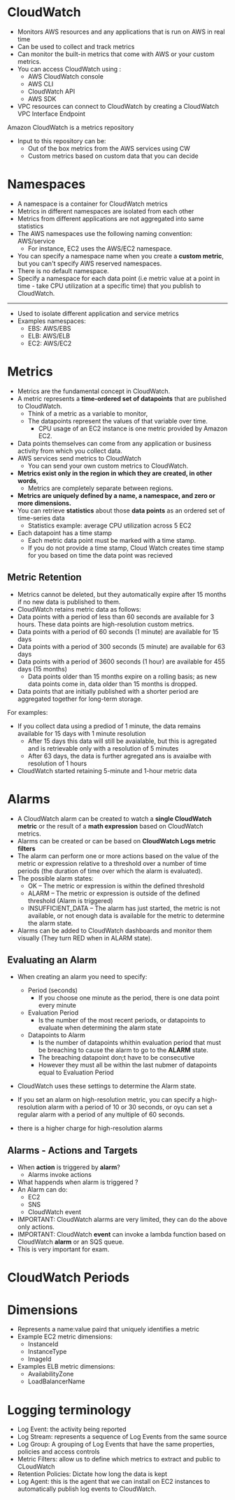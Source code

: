 # CloudWatch
- Monitors AWS resources and any applications that is run on AWS in real time
- Can be used to collect and track metrics
- Can monitor the built-in metrics that come with AWS or your custom metrics.
- You can access CloudWatch using :
  - AWS CloudWatch console
  - AWS CLI
  - CloudWatch API
  - AWS SDK
- VPC resources can connect to CloudWatch by creating a CloudWatch VPC Interface Endpoint

Amazon CloudWatch is a metrics repository
- Input to this repository can be:
  - Out of the box metrics from the AWS services using CW
  - Custom metrics based on custom data that you can decide

# Namespaces
- A namespace is a container for CloudWatch metrics
- Metrics in different namespaces are isolated from each other
- Metrics from different applications are not aggregated into same statistics
- The AWS namespaces use the following naming convention: AWS/service
  - For instance, EC2 uses the AWS/EC2 namespace.
- You can specify a namespace name when you create a **custom metric**, but you can't specify AWS reserved namespaces.
- There is no default namespace.
- Specify a namespace for each data point (i.e metric value at a point in time - take CPU utilization at a specific time) that you publish to CloudWatch.

-------
- Used to isolate different application and service metrics
- Examples namespaces:
  - EBS: AWS/EBS
  - ELB: AWS/ELB
  - EC2: AWS/EC2

# Metrics
- Metrics are the fundamental concept in CloudWatch.
- A metric represents a **time-ordered set of datapoints** that are published to CloudWatch.
  - Think of a metric as a variable to monitor,
  - The datapoints represent the values of that variable over time.
    - CPU usage of an EC2 instance is one metric provided by Amazon EC2.
- Data points themselves can come from any application or business activity from which you collect data.
- AWS services send metrics to CloudWatch
  - You can send your own custom metrics to CloudWatch.
- **Metrics exist only in the region in which they are created, in other words**,
  - Metrics are completely separate between regions.
- **Metrics are uniquely defined by a name, a namespace, and zero or more dimensions.**
- You can retrieve **statistics** about those **data points** as an ordered set of time-series data
  - Statistics example: average CPU utilization across 5 EC2
- Each datapoint has a time stamp
  - Each metric data point must be marked with a time stamp.
  - If you do not provide a time stamp, Cloud Watch creates time stamp for you based on time the data point was recieved

## Metric Retention
- Metrics cannot be deleted, but they automatically expire after 15 months if no new data is published to them.
- CloudWatch retains metric data as follows:
 - Data points with a period of less than 60 seconds are available for 3 hours. These data points are high-resolution custom metrics.
  - Data points with a period of 60 seconds (1 minute) are available for 15 days
  - Data points with a period of 300 seconds (5 minute) are available for 63 days
  - Data points with a period of 3600 seconds (1 hour) are available for 455 days (15 months)
    - Data points older than 15 months expire on a rolling basis; as new data points come in, data older than 15 months is dropped.
  - Data points that are initially published with a shorter period are aggregated together for long-term storage.

For examples:
- If you collect data using a prediod of 1 minute, the data remains available for 15 days with 1 minute resolution
  - After 15 days this data will still be avaialable, but this is agregated and is retrievable only with a resolution of 5 minutes
  - After 63 days, the data is further agregated ans is avaialbe with resolution of 1 hours
- CloudWatch started retaining 5-minute and 1-hour metric data

# Alarms
- A CloudWatch alarm can be created to watch a **single CloudWatch metric** or the result of a **math expression** based on CloudWatch metrics.
- Alarms can be created or can be based on **CloudWatch Logs metric filters**
- The alarm can perform one or more actions based on the value of the metric or expression relative to a threshold over a number of time periods (the duration of time over which the alarm is evaluated). 
- The possible alarm states:
  - OK – The metric or expression is within the defined threshold
  - ALARM – The metric or expression is outside of the defined threshold (Alarm is triggered)
  - INSUFFICIENT_DATA – The alarm has just started, the metric is not available, or not enough data is available for the metric to determine the alarm state.
- Alarms can be added to CloudWatch dashboards and monitor them visually (They turn RED when in ALARM state).

## Evaluating an Alarm
- When creating an alarm you need to specify:
  - Period (seconds)
    - If you choose one minute as the period, there is one data point every minute
  - Evaluation Period
    - Is the number of the most recent periods, or datapoints to evaluate when determining the alarm state
  - Datapoints to Alarm
    - Is the number of datapoints whithin evaluation period that must be breaching to cause the alarm to go to the **ALARM** state.
    - The breaching datapoint don;t have to be consecutive
    - However they must all be within the last nubmer of datapoints equal to Evaluation Period
- CloudWatch uses these settings to determine the Alarm state.

- If you set an alarm on high-resolution metric, you can specify a high-resolution alarm with a period of 10 or 30 seconds, or oyu can set a regular alarm with a period of any multiple of 60 seconds.
- there is a higher charge for high-resolution alarms

## Alarms - Actions and Targets
- When **action** is triggered by **alarm**?
  - Alarms invoke actions 
- What happends when alarm is triggered ?
- An Alarm can do:
  - EC2
  - SNS
  - CloudWatch event
- IMPORTANT: CloudWatch alarms are very limited, they can do the above only actions.
- IMPORTANT: CloudWatch **event** can invoke a lambda function based on CloudWatch **alarm** or an SQS queue.
- This is very important for exam.

# CloudWatch Periods

# Dimensions
- Represents a name:value paird that uniquely identifies a metric
- Example EC2 metric dimensions:
  - InstanceId
  - InstanceType
  - ImageId
- Examples ELB metric dimensions:
  - AvailabilityZone
  - LoadBalancerName

# Logging terminology
  - Log Event: the activity being reported
  - Log Stream: represents a sequence of Log Events from the same source
  - Log Group: A grouping of Log Events that have the same properties, policies and access controls
  - Metric Filters: allow us to define which metrics to extract and public to CLoudWatch
  - Retention Policies: Dictate how long the data is kept
  - Log Agent: this is the agent that we can install on EC2 instances to automatically publish log events to CloudWatch.